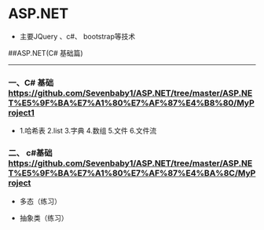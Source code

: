 # ASP.NET

 - 主要JQuery 、c#、 bootstrap等技术

##ASP.NET(C# 基础篇)
- - - - -

### 一、C# 基础  <https://github.com/Sevenbaby1/ASP.NET/tree/master/ASP.NET%E5%9F%BA%E7%A1%80%E7%AF%87%E4%B8%80/MyProject1>

  * 1.哈希表 2.list 3.字典  4.数组 5.文件 6.文件流  

### 二、 c#基础  <https://github.com/Sevenbaby1/ASP.NET/tree/master/ASP.NET%E5%9F%BA%E7%A1%80%E7%AF%87%E4%BA%8C/MyProject>
 
   - 多态（练习）
  
   - 抽象类（练习）
